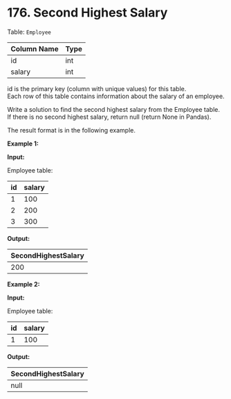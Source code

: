 # 176. Second Highest Salary

Table: `Employee`

| Column Name | Type |
| ----------- | ---- |
| id          | int  |
| salary      | int  |

id is the primary key (column with unique values) for this table. </br>
Each row of this table contains information about the salary of an employee.

Write a solution to find the second highest salary from the Employee table. If there is no second highest salary, return null (return None in Pandas).

The result format is in the following example. 

**Example 1:**

**Input:**

Employee table:

| id | salary |
| -- | ------ |
| 1  | 100    |
| 2  | 200    |
| 3  | 300    |

**Output:**
 
| SecondHighestSalary |
| ------------------- |
| 200                 |

**Example 2:**

**Input:**

Employee table:

| id | salary |
| -- | ------ |
| 1  | 100    |

**Output:**

| SecondHighestSalary |
| ------------------- |
| null                |
